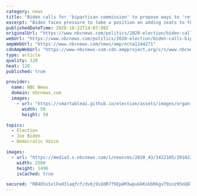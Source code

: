 ```yaml
---
category: news
title: "Biden calls for 'bipartisan commission' to propose ways to 'reform the court system'"
excerpt: "Biden faces pressure to take a position on adding seats to the Supreme Court as Trump’s nominee advances toward a Senate vote."
publishedDateTime: 2020-10-22T14:07:00Z
originalUrl: "https://www.nbcnews.com/politics/2020-election/biden-calls-bipartisan-commission-propose-ways-reform-court-system-n1244271"
webUrl: "https://www.nbcnews.com/politics/2020-election/biden-calls-bipartisan-commission-propose-ways-reform-court-system-n1244271"
ampWebUrl: "https://www.nbcnews.com/news/amp/ncna1244271"
cdnAmpWebUrl: "https://www-nbcnews-com.cdn.ampproject.org/c/s/www.nbcnews.com/news/amp/ncna1244271"
type: article
quality: 128
heat: 128
published: true

provider:
  name: NBC News
  domain: nbcnews.com
  images:
    - url: "https://smartableai.github.io/election/assets/images/organizations/nbcnews.com-50x50.jpg"
      width: 50
      height: 50

topics:
  - Election
  - Joe Biden
  - Democratic Voice

images:
  - url: "https://media3.s-nbcnews.com/i/newscms/2020_43/3422105/201022-joe-biden-cincinatti-jm-0931_816bd6ee28dec090bc4549dd0d88c9eb.jpg"
    width: 2500
    height: 1496
    isCached: true

secured: "RB4OSsSxlFed3laqfcf/dv6j9iQdR7f9EpAM3wpuGkKskbRkgxT9inz95nQ8lCHk9J5SeQx/3Dt4aWFACiT8c/coMtavn9iBdbsjm8VNc6Gfvry9AzwYnFk5lnqyVBkDJHNXnFaHdX2woD5PqGS6SjVIXi2yhGhTOqDBdqY91wtXkXVGE4MWuwt+SQz2IY+oNLLllJ0kBJh7a+u3bFSWO/HCoJ5VdHon4Cnb+TH1mjJOZjXT41eJn1nERSGHzbwCkb2gKWUKrLWXzzVWjyrSYo5rZ5piaMBfoNgjNP1sRM26pq6d22Ze1sa1BTHgNzRpkevncdVOOiWD4Ka6xuJZgGCZGNohxP7e74Gl8nx76wY=;4FFsHQWOfReK9GBhg+Rruw=="
---
```


